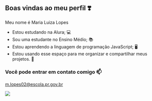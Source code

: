 ## Boas vindas ao meu perfil ❣️

Meu nome é Maria Luiza Lopes

- Estou estudando na Alura; 💻
- Sou uma estudante no Ensino Médio; 📚
- Estou aprendendo a linguagem de programação JavaScript; 🖥️
- Estou usando esse espaço para me organizar e compartilhar meus projetos. 🎒

### Você pode entrar em contato comigo 📫
m.lopes02@escola.pr.gov.br


![](https://media1.tenor.com/m/OGmmJOP6wrkAAAAC/emma-watson.gif)
